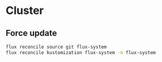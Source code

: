 # Cluster

## Force update

```bash
flux reconcile source git flux-system
flux reconcile kustomization flux-system -n flux-system
```
